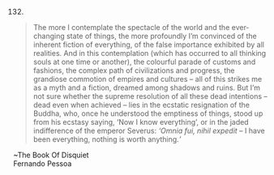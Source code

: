 132.

>The more I contemplate the spectacle of the world and the ever-changing state of things, the more profoundly I’m convinced of the inherent fiction of everything, of the false importance exhibited by all realities. And in this contemplation (which has occurred to all thinking souls at one time or another), the colourful parade of customs and fashions, the complex path of civilizations and progress, the grandiose commotion of empires and cultures – all of this strikes me as a myth and a fiction, dreamed among shadows and ruins. But I’m not sure whether the supreme resolution of all these dead intentions – dead even when achieved – lies in the ecstatic resignation of the Buddha, who, once he understood the emptiness of things, stood up from his ecstasy saying, ‘Now I know everything’, or in the jaded indifference of the emperor Severus: _‘Omnia fui, nihil expedit –_ I have been everything, nothing is worth anything._’_

~The Book Of Disquiet  
Fernando Pessoa
